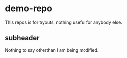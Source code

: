 # demo-repo
This repos is for tryouts, nothing useful for anybody else.
## subheader
Nothing to say otherthan I am being modified.